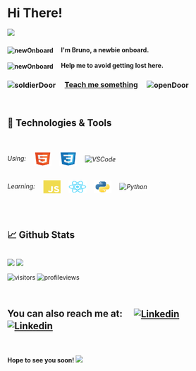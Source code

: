 <h1> 
  Hi There! 
</h1>
 
<img src="https://drive.google.com/uc?export=view&id=1GBRr5re7kuW_MpgGJj3yLN-etNQCjX6k">

<h4>
  <img align="center" alt="newOnboard" height="50" width="60" src="https://c.tenor.com/x5RTiD1xzS8AAAAM/sail-waves.gif"> &emsp;I'm Bruno, a newbie onboard. 
  <br>
  <br>
  <img align="center" alt="newOnboard" height="50" width="60" src="https://media2.giphy.com/media/FWXpxEbWcOapq/giphy.gif?cid=790b7611120c8c0a9ee56e14706180df47ae49fe4d6974cf&rid=giphy.gif&ct=g"> &emsp;Help me to avoid getting lost here.
</h4>

<h3>
  <img align="center" alt="soldierDoor" height="50" width="60" src="https://c.tenor.com/PUIbw7H-Tu8AAAAM/%D1%83%D1%87%D0%B5%D0%BD%D0%B8%D0%B5-%D0%B2%D0%BE%D0%B9%D0%BD%D0%B8%D1%86%D0%B8.gif">&emsp;
  <a href="https://github.com/BrunoWildner/BrunoWildner/discussions/1#discussion-4400339">Teach me something</a>&emsp;
  <img align="center" alt="openDoor" height="50" width="60" src="https://c.tenor.com/LcfGcodRLecAAAAC/door-opening-disenchantment.gif">
</h3>

<br>

<h2>
  🔧 Technologies & Tools 
</h2>

<br>

<div>
  <h6>
    Using:&emsp;
    <img align="center" alt="HTML" height="30" width="40" src="https://raw.githubusercontent.com/devicons/devicon/master/icons/html5/html5-original.svg">&emsp;
    <img align="center" alt="CSS" height="30" width="40" src="https://raw.githubusercontent.com/devicons/devicon/master/icons/css3/css3-original.svg">&emsp;
    <img align="center" alt="VSCode" height="30" width="40" src="https://cdn.jsdelivr.net/gh/devicons/devicon/icons/vscode/vscode-original.svg" />
  </h6>
</div>

<div>
  <h6>
    Learning:&emsp;
    <img align="center" alt="Js" height="30" width="40" src="https://raw.githubusercontent.com/devicons/devicon/master/icons/javascript/javascript-plain.svg">&emsp;
    <img align="center" alt="React" height="30" width="40" src="https://raw.githubusercontent.com/devicons/devicon/master/icons/react/react-original.svg">&emsp;
    <img align="center" alt="Python" height="30" width="40" src="https://raw.githubusercontent.com/devicons/devicon/master/icons/python/python-original.svg">&emsp;
    <img align="center" alt="Python" height="30" width="40" src="https://cdn.jsdelivr.net/gh/devicons/devicon/icons/git/git-original.svg" />
  </h6>
</div>

<br>

<h2>
  📈 Github Stats
</h2>

<br>

<div align-items:"center" justify-content:"space-around">
  <img height="150em" src="https://github-readme-stats.vercel.app/api?username=BrunoWildner&show_icons=true&theme=github_dark&include_all_commits=true&count_private=true"/>
  <img height="150em" src="https://github-readme-stats.vercel.app/api/top-langs/?username=BrunoWildner&layout=compact&langs_count=7&theme=github_dark"/>
</div>

![visitors](https://visitor-badge.glitch.me/badge?page_id=BrunoWildner)
![profileviews](https://komarev.com/ghpvc/?username=BrunoWildner)

<br>

<h2>
  You can also reach me at:&emsp;
  <a href="https://www.linkedin.com/in/brunowildner/" target="_blank"><img align="center" alt="Linkedin" height="40" width="50" src="https://cdn.jsdelivr.net/gh/devicons/devicon/icons/linkedin/linkedin-original.svg" target="_blank"></a>&emsp;
  <a href="https://github.com/BrunoWildner" target="_blank"><img align="center" alt="Linkedin" height="40" width="50" src="https://cdn.jsdelivr.net/gh/devicons/devicon/icons/github/github-original.svg" target="_blank"></a>
</h2>
<br>
<h4>
  Hope to see you soon!
  <img src="https://raw.githubusercontent.com/MartinHeinz/MartinHeinz/master/wave.gif" width="30px">
</h4>


  
 
